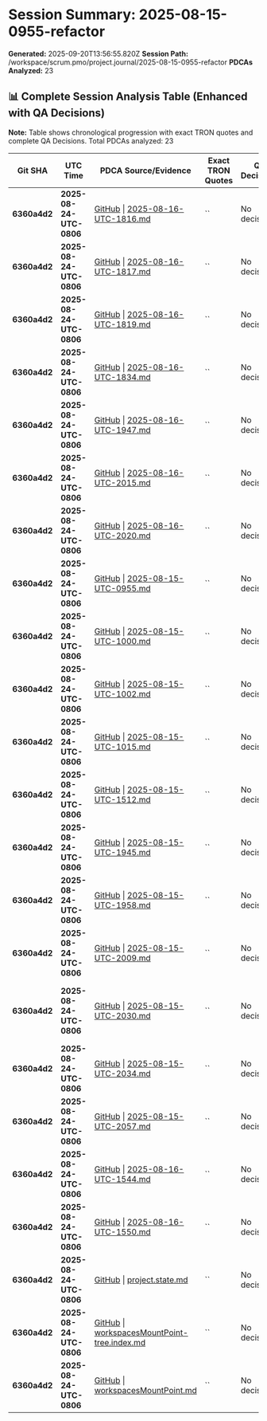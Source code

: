 # Session Summary: 2025-08-15-0955-refactor

**Generated:** 2025-09-20T13:56:55.820Z
**Session Path:** /workspace/scrum.pmo/project.journal/2025-08-15-0955-refactor
**PDCAs Analyzed:** 23

## **📊 Complete Session Analysis Table (Enhanced with QA Decisions)**

**Note:** Table shows chronological progression with exact TRON quotes and complete QA Decisions. Total PDCAs analyzed: 23

| **Git SHA** | **UTC Time** | **PDCA Source/Evidence** | **Exact TRON Quotes** | **QA Decisions** | **Key Learning/Achievement** |
|-------------|--------------|--------------------------|------------------------|------------------|-----------------------------|
| **6360a4d2** | **2025-08-24-UTC-0806** | [GitHub](https://github.com/Cerulean-Circle-GmbH/Web4Articles/blob/dev/2025-09-19-UTC-1657/scrum.pmo/project.journal/2025-08-15-0955-refactor/pdca/role/recovery-definition-agent/2025-08-16-UTC-1816.md) \| [2025-08-16-UTC-1816.md](N/A) | `` | No decisions | **Role Transition to Recovery Definition Agent - 2025-08-16-UTC-1816** |
| **6360a4d2** | **2025-08-24-UTC-0806** | [GitHub](https://github.com/Cerulean-Circle-GmbH/Web4Articles/blob/dev/2025-09-19-UTC-1657/scrum.pmo/project.journal/2025-08-15-0955-refactor/pdca/role/recovery-definition-agent/2025-08-16-UTC-1817.md) \| [2025-08-16-UTC-1817.md](N/A) | `` | No decisions | **Navigation Links Recovery Implementation - 2025-08-16-UTC-1817** |
| **6360a4d2** | **2025-08-24-UTC-0806** | [GitHub](https://github.com/Cerulean-Circle-GmbH/Web4Articles/blob/dev/2025-09-19-UTC-1657/scrum.pmo/project.journal/2025-08-15-0955-refactor/pdca/role/recovery-definition-agent/2025-08-16-UTC-1819.md) \| [2025-08-16-UTC-1819.md](N/A) | `` | No decisions | **BRANCH PROTOCOL VIOLATION - Recovery Agent Correction - 2025-08-16-UTC-1819** |
| **6360a4d2** | **2025-08-24-UTC-0806** | [GitHub](https://github.com/Cerulean-Circle-GmbH/Web4Articles/blob/dev/2025-09-19-UTC-1657/scrum.pmo/project.journal/2025-08-15-0955-refactor/pdca/role/recovery-definition-agent/2025-08-16-UTC-1834.md) \| [2025-08-16-UTC-1834.md](N/A) | `` | No decisions | **Recovery Integrity Assessment & Enhancement - 2025-08-16-UTC-1834** |
| **6360a4d2** | **2025-08-24-UTC-0806** | [GitHub](https://github.com/Cerulean-Circle-GmbH/Web4Articles/blob/dev/2025-09-19-UTC-1657/scrum.pmo/project.journal/2025-08-15-0955-refactor/pdca/role/recovery-definition-agent/2025-08-16-UTC-1947.md) \| [2025-08-16-UTC-1947.md](N/A) | `` | No decisions | **Branch Status Analysis - Recovery Agent vs Release/Dev vs Main - 2025-08-16-UTC-1947** |
| **6360a4d2** | **2025-08-24-UTC-0806** | [GitHub](https://github.com/Cerulean-Circle-GmbH/Web4Articles/blob/dev/2025-09-19-UTC-1657/scrum.pmo/project.journal/2025-08-15-0955-refactor/pdca/role/recovery-definition-agent/2025-08-16-UTC-2015.md) \| [2025-08-16-UTC-2015.md](N/A) | `` | No decisions | **Priority Production Sync - Recovery Procedures to Main - 2025-08-16-UTC-2015** |
| **6360a4d2** | **2025-08-24-UTC-0806** | [GitHub](https://github.com/Cerulean-Circle-GmbH/Web4Articles/blob/dev/2025-09-19-UTC-1657/scrum.pmo/project.journal/2025-08-15-0955-refactor/pdca/role/recovery-definition-agent/2025-08-16-UTC-2020.md) \| [2025-08-16-UTC-2020.md](N/A) | `` | No decisions | **Emergency OntologyAgent Recovery Crisis Resolution - 2025-08-16-UTC-2020** |
| **6360a4d2** | **2025-08-24-UTC-0806** | [GitHub](https://github.com/Cerulean-Circle-GmbH/Web4Articles/blob/dev/2025-09-19-UTC-1657/scrum.pmo/project.journal/2025-08-15-0955-refactor/pdca/role/scrum-master/2025-08-15-UTC-0955.md) \| [2025-08-15-UTC-0955.md](N/A) | `` | No decisions | **0955.md** |
| **6360a4d2** | **2025-08-24-UTC-0806** | [GitHub](https://github.com/Cerulean-Circle-GmbH/Web4Articles/blob/dev/2025-09-19-UTC-1657/scrum.pmo/project.journal/2025-08-15-0955-refactor/pdca/role/scrum-master/2025-08-15-UTC-1000.md) \| [2025-08-15-UTC-1000.md](N/A) | `` | No decisions | **1000.md** |
| **6360a4d2** | **2025-08-24-UTC-0806** | [GitHub](https://github.com/Cerulean-Circle-GmbH/Web4Articles/blob/dev/2025-09-19-UTC-1657/scrum.pmo/project.journal/2025-08-15-0955-refactor/pdca/role/scrum-master/2025-08-15-UTC-1002.md) \| [2025-08-15-UTC-1002.md](N/A) | `` | No decisions | **1002.md** |
| **6360a4d2** | **2025-08-24-UTC-0806** | [GitHub](https://github.com/Cerulean-Circle-GmbH/Web4Articles/blob/dev/2025-09-19-UTC-1657/scrum.pmo/project.journal/2025-08-15-0955-refactor/pdca/role/scrum-master/2025-08-15-UTC-1015.md) \| [2025-08-15-UTC-1015.md](N/A) | `` | No decisions | **1015.md** |
| **6360a4d2** | **2025-08-24-UTC-0806** | [GitHub](https://github.com/Cerulean-Circle-GmbH/Web4Articles/blob/dev/2025-09-19-UTC-1657/scrum.pmo/project.journal/2025-08-15-0955-refactor/pdca/role/scrum-master/2025-08-15-UTC-1512.md) \| [2025-08-15-UTC-1512.md](N/A) | `` | No decisions | **1512.md** |
| **6360a4d2** | **2025-08-24-UTC-0806** | [GitHub](https://github.com/Cerulean-Circle-GmbH/Web4Articles/blob/dev/2025-09-19-UTC-1657/scrum.pmo/project.journal/2025-08-15-0955-refactor/pdca/role/scrum-master/2025-08-15-UTC-1945.md) \| [2025-08-15-UTC-1945.md](N/A) | `` | No decisions | **1945.md** |
| **6360a4d2** | **2025-08-24-UTC-0806** | [GitHub](https://github.com/Cerulean-Circle-GmbH/Web4Articles/blob/dev/2025-09-19-UTC-1657/scrum.pmo/project.journal/2025-08-15-0955-refactor/pdca/role/scrum-master/2025-08-15-UTC-1958.md) \| [2025-08-15-UTC-1958.md](N/A) | `` | No decisions | **PDCA Structure Simplification - 2025-08-15-UTC-1958** |
| **6360a4d2** | **2025-08-24-UTC-0806** | [GitHub](https://github.com/Cerulean-Circle-GmbH/Web4Articles/blob/dev/2025-09-19-UTC-1657/scrum.pmo/project.journal/2025-08-15-0955-refactor/pdca/role/scrum-master/2025-08-15-UTC-2009.md) \| [2025-08-15-UTC-2009.md](N/A) | `` | No decisions | **Project Journal Overview Creation - 2025-08-15-UTC-2009** |
| **6360a4d2** | **2025-08-24-UTC-0806** | [GitHub](https://github.com/Cerulean-Circle-GmbH/Web4Articles/blob/dev/2025-09-19-UTC-1657/scrum.pmo/project.journal/2025-08-15-0955-refactor/pdca/role/scrum-master/2025-08-15-UTC-2030.md) \| [2025-08-15-UTC-2030.md](N/A) | `` | No decisions | **PDCA Format Optimization Based on Reference Implementation - 2025-08-15-UTC-2030** |
| **6360a4d2** | **2025-08-24-UTC-0806** | [GitHub](https://github.com/Cerulean-Circle-GmbH/Web4Articles/blob/dev/2025-09-19-UTC-1657/scrum.pmo/project.journal/2025-08-15-0955-refactor/pdca/role/scrum-master/2025-08-15-UTC-2034.md) \| [2025-08-15-UTC-2034.md](N/A) | `` | No decisions | **QA Decisions Format Update to Task Checkboxes - 2025-08-15-UTC-2034** |
| **6360a4d2** | **2025-08-24-UTC-0806** | [GitHub](https://github.com/Cerulean-Circle-GmbH/Web4Articles/blob/dev/2025-09-19-UTC-1657/scrum.pmo/project.journal/2025-08-15-0955-refactor/pdca/role/scrum-master/2025-08-15-UTC-2057.md) \| [2025-08-15-UTC-2057.md](N/A) | `` | No decisions | **Retroactive PDCA Format Updates Completed - 2025-08-15-UTC-2057** |
| **6360a4d2** | **2025-08-24-UTC-0806** | [GitHub](https://github.com/Cerulean-Circle-GmbH/Web4Articles/blob/dev/2025-09-19-UTC-1657/scrum.pmo/project.journal/2025-08-15-0955-refactor/pdca/role/scrum-master/2025-08-16-UTC-1544.md) \| [2025-08-16-UTC-1544.md](N/A) | `` | No decisions | **Concurrent Agent Changes Impact Assessment - 2025-08-16-UTC-1544** |
| **6360a4d2** | **2025-08-24-UTC-0806** | [GitHub](https://github.com/Cerulean-Circle-GmbH/Web4Articles/blob/dev/2025-09-19-UTC-1657/scrum.pmo/project.journal/2025-08-15-0955-refactor/pdca/role/scrum-master/2025-08-16-UTC-1550.md) \| [2025-08-16-UTC-1550.md](N/A) | `` | No decisions | **Navigation Links Restoration and Multi-Agent Coordination - 2025-08-16-UTC-1550** |
| **6360a4d2** | **2025-08-24-UTC-0806** | [GitHub](https://github.com/Cerulean-Circle-GmbH/Web4Articles/blob/dev/2025-09-19-UTC-1657/scrum.pmo/project.journal/2025-08-15-0955-refactor/project.state.md) \| [project.state.md](N/A) | `` | No decisions | **** |
| **6360a4d2** | **2025-08-24-UTC-0806** | [GitHub](https://github.com/Cerulean-Circle-GmbH/Web4Articles/blob/dev/2025-09-19-UTC-1657/scrum.pmo/project.journal/2025-08-15-0955-refactor/workspacesMountPoint-tree.index.md) \| [workspacesMountPoint-tree.index.md](N/A) | `` | No decisions | **** |
| **6360a4d2** | **2025-08-24-UTC-0806** | [GitHub](https://github.com/Cerulean-Circle-GmbH/Web4Articles/blob/dev/2025-09-19-UTC-1657/scrum.pmo/project.journal/2025-08-15-0955-refactor/workspacesMountPoint.md) \| [workspacesMountPoint.md](N/A) | `` | No decisions | **** |
